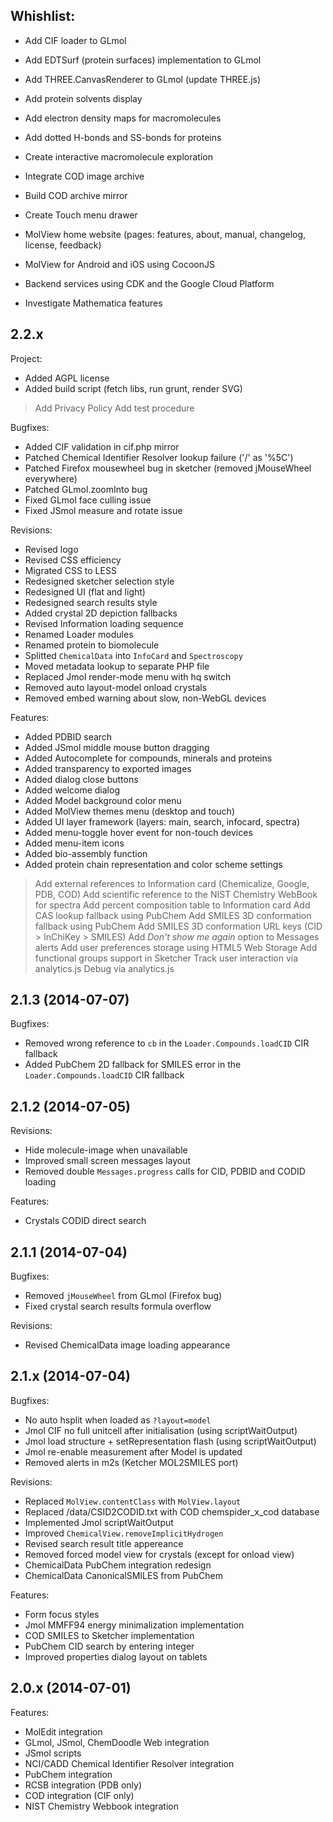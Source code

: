 ## Whishlist:

  - Add CIF loader to GLmol
  - Add EDTSurf (protein surfaces) implementation to GLmol
  - Add THREE.CanvasRenderer to GLmol (update THREE.js)
  - Add protein solvents display
  - Add electron density maps for macromolecules
  - Add dotted H-bonds and SS-bonds for proteins
  - Create interactive macromolecule exploration

  - Integrate COD image archive
  - Build COD archive mirror
  - Create Touch menu drawer
  - MolView home website (pages: features, about, manual, changelog, license, feedback)
  - MolView for Android and iOS using CocoonJS
  - Backend services using CDK and the Google Cloud Platform
  - Investigate Mathematica features

## 2.2.x

Project:

  - Added AGPL license
  - Added build script (fetch libs, run grunt, render SVG)
  > Add Privacy Policy
  > Add test procedure

Bugfixes:

  - Added CIF validation in cif.php mirror
  - Patched Chemical Identifier Resolver lookup failure ('/' as '%5C')
  - Patched Firefox mousewheel bug in sketcher (removed jMouseWheel everywhere)
  - Patched GLmol.zoomInto bug
  - Fixed GLmol face culling issue
  - Fixed JSmol measure and rotate issue

Revisions:

  - Revised logo
  - Revised CSS efficiency
  - Migrated CSS to LESS
  - Redesigned sketcher selection style
  - Redesigned UI (flat and light)
  - Redesigned search results style
  - Added crystal 2D depiction fallbacks
  - Revised Information loading sequence
  - Renamed Loader modules
  - Renamed protein to biomolecule
  - Splitted `ChemicalData` into `InfoCard` and `Spectroscopy`
  - Moved metadata lookup to separate PHP file
  - Replaced Jmol render-mode menu with hq switch
  - Removed auto layout-model onload crystals
  - Removed embed warning about slow, non-WebGL devices

Features:

  - Added PDBID search
  - Added JSmol middle mouse button dragging
  - Added Autocomplete for compounds, minerals and proteins
  - Added transparency to exported images
  - Added dialog close buttons
  - Added welcome dialog
  - Added Model background color menu
  - Added MolView themes menu (desktop and touch)
  - Added UI layer framework (layers: main, search, infocard, spectra)
  - Added menu-toggle hover event for non-touch devices
  - Added menu-item icons
  - Added bio-assembly function
  - Added protein chain representation and color scheme settings
  > Add external references to Information card (Chemicalize, Google, PDB, COD)
  > Add scientific reference to the NIST Chemistry WebBook for spectra
  > Add percent composition table to Information card
  > Add CAS lookup fallback using PubChem
  > Add SMILES 3D conformation fallback using PubChem
  > Add SMILES 3D conformation URL keys (CID > InChiKey > SMILES)
  > Add *Don't show me again* option to Messages alerts
  > Add user preferences storage using HTML5 Web Storage
  > Add functional groups support in Sketcher
  > Track user interaction via analytics.js
  > Debug via analytics.js

## 2.1.3 (2014-07-07)

Bugfixes:

  - Removed wrong reference to `cb` in the `Loader.Compounds.loadCID` CIR fallback
  - Added PubChem 2D fallback for SMILES error in the `Loader.Compounds.loadCID` CIR fallback

## 2.1.2 (2014-07-05)

Revisions:

  - Hide molecule-image when unavailable
  - Improved small screen messages layout
  - Removed double `Messages.progress` calls for CID, PDBID and CODID loading

Features:

  - Crystals CODID direct search

## 2.1.1 (2014-07-04)

Bugfixes:

  - Removed `jMouseWheel` from GLmol (Firefox bug)
  - Fixed crystal search results formula overflow

Revisions:

  - Revised ChemicalData image loading appearance

## 2.1.x (2014-07-04)

Bugfixes:

  - No auto hsplit when loaded as `?layout=model`
  - Jmol CIF no full unitcell after initialisation (using scriptWaitOutput)
  - Jmol load structure + setRepresentation flash (using scriptWaitOutput)
  - Jmol re-enable measurement after Model is updated
  - Removed alerts in m2s (Ketcher MOL2SMILES port)

Revisions:

  - Replaced `MolView.contentClass` with `MolView.layout`
  - Replaced /data/CSID2CODID.txt with COD chemspider_x_cod database
  - Implemented Jmol scriptWaitOutput
  - Improved `ChemicalView.removeImplicitHydrogen`
  - Revised search result title appereance
  - Removed forced model view for crystals (except for onload view)
  - ChemicalData PubChem integration redesign
  - ChemicalData CanonicalSMILES from PubChem

Features:

  - Form focus styles
  - Jmol MMFF94 energy minimalization implementation
  - COD SMILES to Sketcher implementation
  - PubChem CID search by entering integer
  - Improved properties dialog layout on tablets

## 2.0.x (2014-07-01)

Features:

  - MolEdit integration
  - GLmol, JSmol, ChemDoodle Web integration
  - JSmol scripts
  - NCI/CADD Chemical Identifier Resolver integration
  - PubChem integration
  - RCSB integration (PDB only)
  - COD integration (CIF only)
  - NIST Chemistry Webbook integration
